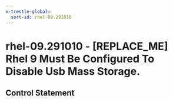 ```yaml
---
x-trestle-global:
  sort-id: rhel-09.291010
---
```


# rhel-09.291010 - \[REPLACE_ME\] Rhel 9 Must Be Configured To Disable Usb Mass Storage.

## Control Statement
